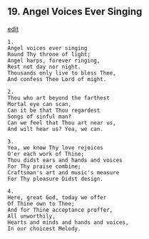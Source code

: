 
## 19.  Angel Voices Ever Singing
[edit](https://docs.google.com/document/d/1MRoN1cPPLv_sx4%2DNEucEnROCZS30rChQ/edit?mode=html)




    1.
    Angel voices ever singing 
    Round Thy throne of light; 
    Angel harps, forever ringing, 
    Rest not day nor night. 
    Thousands only live to bless Thee, 
    And confess Thee Lord of might. 

    2.
    Thou who art beyond the farthest 
    Mortal eye can scan, 
    Can it be that Thou regardest 
    Songs of sinful man? 
    Can we feel that Thou art near us, 
    And wilt hear us? Yea, we can. 

    3.
    Yea, we know Thy love rejoices 
    O'er each work of Thine; 
    Thou didst ears and hands and voices 
    For Thy praise combine; 
    Craftsman's art and music's measure 
    For Thy pleasure Didst design. 

    4.
    Here, great God, today we offer 
    Of Thine own to Thee; 
    And for Thine acceptance proffer, 
    All unworthily, 
    Hearts and minds and hands and voices, 
    In our choicest Melody.
